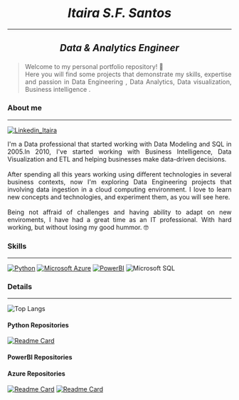 # <section><center> *Itaira S.F. Santos* </center></section>
***
## <p style="text-align: center;"> *Data & Analytics Engineer* </p>

> <p style="text-align: justify "> Welcome to my personal portfolio repository! 👋 <br>
>    Here you will find some projects that demonstrate my skills, expertise and passion in Data Engineering , Data Analytics,  Data visualization, Business intelligence . </p>

### About me
---
[![Linkedin_Itaira](https://img.shields.io/badge/LinkedIn-0077B5?style=for-the-badge&logo=linkedin&logoColor=white)](https://www.linkedin.com/in/itaira-santos/)
<p style="text-align: justify ">  I'm a Data professional that started working with Data Modeling and SQL in 2005.In 2010, I've started working with Business Intelligence, Data Visualization and ETL and helping businesses make data-driven decisions. <br><br>
After spending all this years working using different technologies in several business contexts, now I'm exploring Data Engineering projects that involving data ingestion in a cloud computing environment.
I love to learn new concepts and technologies, and experiment them, as you will see here. <br><br>
Being not affraid of challenges and having ability to adapt on new enviroments, I have had a great time as an IT professional. With hard working, but without losing my good hummor. 🤓 </p>

### Skills
---
[![Python](https://img.shields.io/badge/Python-FFD43B?style=for-the-badge&logo=python&logoColor=blue)](https://github.com/ItaSsa/ItaSsa/edit/main/README.md#-python-repositories-)
[![Microsoft Azure](https://img.shields.io/badge/microsoft%20azure-0089D6?style=for-the-badge&logo=microsoft-azure&logoColor=white)](#azure_repos)
[![PowerBI](https://img.shields.io/badge/PowerBI-F2C811?style=for-the-badge&logo=Power%20BI&logoColor=white)]()
![Microsoft SQL](https://img.shields.io/badge/Microsoft_SQL_Server-CC2927?style=for-the-badge&logo=microsoft-sql-server&logoColor=white)



### Details 
---

![Top Langs](https://github-readme-stats.vercel.app/api/top-langs/?username=ItaSsa&hide_progress=true)

#### <section id="python_repos"> Python Repositories </section>

[![Readme Card](https://github-readme-stats.vercel.app/api/pin/?username=ItaSsa&repo=GettingSomeAzureDevOpsOrganizations)](https://github.com/ItaSsa/GettingSomeAzureDevOpsOrganizations)

#### PowerBI Repositories

#### <div id="azure_repos"> Azure Repositories </section>
[![Readme Card](https://github-readme-stats.vercel.app/api/pin/?username=ItaSsa&repo=AzureDatabricks_formula1)](https://github.com/ItaSsa/AzureDatabricks_formula1)
[![Readme Card](https://github-readme-stats.vercel.app/api/pin/?username=ItaSsa&repo=projAzureDataIngestionFromOnpremiseSql)](https://github.com/ItaSsa/projAzureDataIngestionFromOnpremiseSql)



